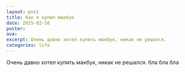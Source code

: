 ```yaml
---
layout: post
title: Как я купил макбук
date: 2015-02-16
poster: 
ava: 
excerpt: Очень давно хотел купить макбук, никак не решался.
categories: life
---
```


Очень давно хотел купить макбук, никак не решался. бла бла бла